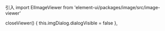引入
import ElImageViewer from 'element-ui/packages/image/src/image-viewer'

<el-image-viewer v-if="imgDialog.dialogVisible" style="z-index: 500000;" :on-close="closeViewer" :url-list="[imgDialog.url]" />

closeViewer() {
        this.imgDialog.dialogVisible = false
    },